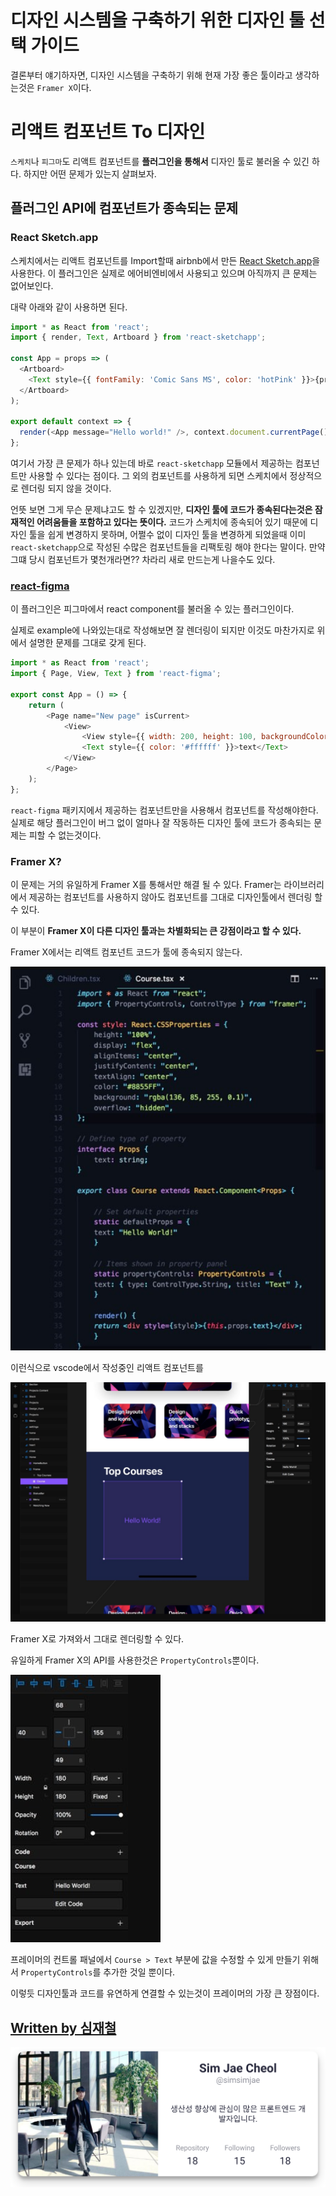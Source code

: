 # 디자인 시스템을 구축하기 위한 디자인 툴 선택 가이드

결론부터 얘기하자면, 디자인 시스템을 구축하기 위해 현재 가장 좋은 툴이라고 생각하는것은 `Framer X`이다.

# 리액트 컴포넌트 To 디자인
`스케치`나 `피그마`도 리액트 컴포넌트를 **플러그인을 통해서** 디자인 툴로 불러올 수 있긴 하다.
하지만 어떤 문제가 있는지 살펴보자.

## 플러그인 API에 컴포넌트가 종속되는 문제

### React Sketch.app
스케치에서는 리액트 컴포넌트를 Import할때 airbnb에서 만든 [React Sketch.app](https://github.com/airbnb/react-sketchapp)을 사용한다.
이 플러그인은 실제로 에어비엔비에서 사용되고 있으며 아직까지 큰 문제는 없어보인다.

대략 아래와 같이 사용하면 된다.
```js
import * as React from 'react';
import { render, Text, Artboard } from 'react-sketchapp';

const App = props => (
  <Artboard>
    <Text style={{ fontFamily: 'Comic Sans MS', color: 'hotPink' }}>{props.message}</Text>
  </Artboard>
);

export default context => {
  render(<App message="Hello world!" />, context.document.currentPage());
};
```
여기서 가장 큰 문제가 하나 있는데 바로 `react-sketchapp` 모듈에서 제공하는 컴포넌트만 사용할 수 있다는 점이다.
그 외의 컴포넌트를 사용하게 되면 스케치에서 정상적으로 렌더링 되지 않을 것이다.

언뜻 보면 그게 무슨 문제냐고도 할 수 있겠지만, **디자인 툴에 코드가 종속된다는것은 잠재적인 어려움들을 포함하고 있다는 뜻이다.**
코드가 스케치에 종속되어 있기 때문에 디자인 툴을 쉽게 변경하지 못하며, 어쩔수 없이 디자인 툴을 변경하게 되었을때 이미 `react-sketchapp`으로 작성된 수많은 컴포넌트들을 리팩토링 해야 한다는 말이다.
만약 그떄 당시 컴포넌트가 몇천개라면?? 차라리 새로 만드는게 나을수도 있다.

### [react-figma](https://github.com/react-figma/react-figma)
이 플러그인은 피그마에서 react component를 불러올 수 있는 플러그인이다.

실제로 example에 나와있는대로 작성해보면 잘 렌더링이 되지만 이것도 마찬가지로 위에서 설명한 문제를 그대로 갖게 된다.

```js
import * as React from 'react';
import { Page, View, Text } from 'react-figma';

export const App = () => {
    return (
        <Page name="New page" isCurrent>
            <View>
                <View style={{ width: 200, height: 100, backgroundColor: '#dd55aa' }} />
                <Text style={{ color: '#ffffff' }}>text</Text>
            </View>
        </Page>
    );
};
```
`react-figma` 패키지에서 제공하는 컴포넌트만을 사용해서 컴포넌트를 작성해야한다.
실제로 해당 플러그인이 버그 없이 얼마나 잘 작동하든 디자인 툴에 코드가 종속되는 문제는 피할 수 없는것이다.

### Framer X?
이 문제는 거의 유일하게 Framer X를 통해서만 해결 될 수 있다.
Framer는 라이브러리에서 제공하는 컴포넌트를 사용하지 않아도 컴포넌트를 그대로 디자인툴에서 렌더링 할 수 있다.

이 부분이 **Framer X이 다른 디자인 툴과는 차별화되는 큰 강점이라고 할 수 있다.**

Framer X에서는 리액트 컴포넌트 코드가 툴에 종속되지 않는다.

![](../.gitbook/assets/2020_09_04_15_02_11.png)  

이런식으로 vscode에서 작성중인 리액트 컴포넌트를

![](../.gitbook/assets/2020_09_04_15_03_38.png)  

Framer X로 가져와서 그대로 렌더링할 수 있다.

유일하게 Framer X의 API를 사용한것은 `PropertyControls`뿐이다.

![](../.gitbook/assets/2020_09_04_15_04_47.png)

프레이머의 컨트롤 패널에서 `Course > Text` 부분에 값을 수정할 수 있게 만들기 위해서 `PropertyControls`를 추가한 것일 뿐이다.

이렇듯 디자인툴과 코드를 유연하게 연결할 수 있는것이 프레이머의 가장 큰 장점이다.

## [Written by 심재철](https://github.com/simsimjae)

![](../.gitbook/assets/simsimjae.png)


